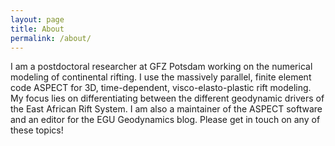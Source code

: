 ```yaml
---
layout: page
title: About
permalink: /about/
---
```


I am a postdoctoral researcher at GFZ Potsdam working on the numerical modeling of continental rifting. I use the massively parallel, finite element code ASPECT for 3D, time-dependent, visco-elasto-plastic rift modeling. My focus lies on differentiating between the different geodynamic drivers of the East African Rift System. I am also a maintainer of the ASPECT software and an editor for the EGU Geodynamics blog. Please get in touch on any of these topics!
